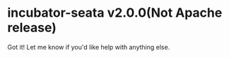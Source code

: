 # incubator-seata v2.0.0(Not Apache release)
Got it! Let me know if you'd like help with anything else.